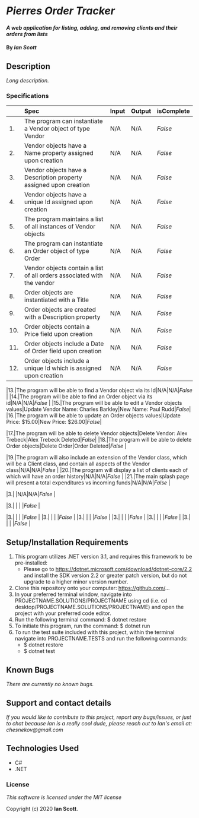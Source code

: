 # _Pierres Order Tracker_

#### _A web application for listing, adding, and removing clients and their orders from lists_

#### By _**Ian Scott**_

## Description

_Long description._

### Specifications
| | Spec | Input | Output | isComplete |
| :-------------     | :-------------     | :------------- | :------------- |:------------- |
|1.|The program can instantiate a Vendor object of type Vendor|N/A|N/A| _False_ |
|2.|Vendor objects have a Name property assigned upon creation|N/A|N/A|_False_  |
|3.|Vendor objects have a Description property assigned upon creation|N/A|N/A|_False_  |
|4.|Vendor objects have a unique Id assigned upon creation|N/A|N/A|_False_  |
|5.|The program maintains a list of all instances of Vendor objects|N/A|N/A|_False_  |
|6.|The program can instantiate an Order object of type Order|N/A|N/A|_False_  |
|7.|Vendor objects contain a list of all orders associated with the vendor|N/A|N/A|_False_  |
|8.|Order objects are instantiated with a Title|N/A|N/A|_False_  |
|9.|Order objects are created with a Description property |N/A|N/A|_False_  |
|10.|Order objects contain a Price field upon creation |N/A|N/A|_False_  |
|11.|Order objects include a Date of Order field upon creation |N/A|N/A|_False_  |
|12.|Order objects include a unique Id which is assigned upon creation|N/A|N/A|_False_|

|13.|The program will be able to find a Vendor object via its Id|N/A|N/A|_False_  |
|14.|The program will be able to find an Order object via its id|N/A|N/A|_False_  |
|15.|The program will be able to edit a Vendor objects values|Update Vendor Name: Charles Barkley|New Name: Paul Rudd|_False_|
|16.|The program will be able to update an Order objects values|Update Price: $15.00|New Price: $26.00|_False_|

|17.|The program will be able to delete Vendor objects|Delete Vendor: Alex Trebeck|Alex Trebeck Deleted|_False_|
|18.|The program will be able to delete Order objects|Delete Order|Order Deleted|_False_  |

|19.|The program will also include an extension of the Vendor class, which will be a Client class, and contain all aspects of the Vendor class|N/A|N/A|_False_  |
|20.|The program will display a list of clients each of which will have an order history|N/A|N/A|_False_  |
|21.|The main splash page will present a total expenditures vs incoming funds|N/A|N/A|_False_  |

|3.|  |N/A|N/A|_False_  |

|3.|  |  |  |_False_  |

|3.|  |  |  |_False_  |
|3.|  |  |  |_False_  |
|3.|  |  |  |_False_  |
|3.|  |  |  |_False_  |
|3.|  |  |  |_False_  |
|3.|  |  |  |_False_  |

## Setup/Installation Requirements

1. This program utilizes .NET version 3.1, and requires this framework to be pre-installed:
    * Please go to https://dotnet.microsoft.com/download/dotnet-core/2.2 and install the SDK   version 2.2 or greater patch version, but do not upgrade to a higher minor version number.
2. Clone this repository onto your computer: https://github.com/...
3. In your preferred terminal window, navigate into PROJECTNAME.SOLUTIONS/PROJECTNAME using cd (i.e. cd desktop/PROJECTNAME.SOLUTIONS/PROJECTNAME) and open the project with your preferred code editor.
4. Run the following terminal command: $ dotnet restore
5. To initiate this program, run the command: $ dotnet run
6. To run the test suite included with this project, within the terminal navigate into PROJECTNAME.TESTS and run the following commands:
    * $ dotnet restore
    * $ dotnet test


## Known Bugs

_There are currently no known bugs._

## Support and contact details

_If you would like to contribute to this project, report any bugs/issues, or just to chat because Ian is a really cool dude, please reach out to Ian's email at: chesnekov@gmail.com_

## Technologies Used

- C#
- .NET

### License

_This software is licensed under the MIT license_

Copyright (c) 2020 **Ian Scott**.